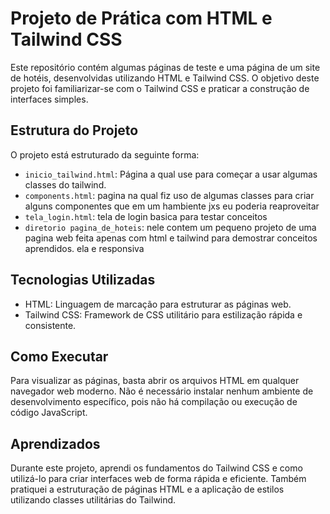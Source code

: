 # Projeto de Prática com HTML e Tailwind CSS

Este repositório contém algumas páginas de teste e uma página de um site de hotéis, desenvolvidas utilizando HTML e Tailwind CSS. O objetivo deste projeto foi familiarizar-se com o Tailwind CSS e praticar a construção de interfaces simples.

## Estrutura do Projeto

O projeto está estruturado da seguinte forma:

- `inicio_tailwind.html`: Página a qual use para começar a usar algumas classes do tailwind.
- `components.html`: pagina na qual fiz uso de algumas classes para criar alguns componentes que em um hambiente jxs eu poderia reaproveitar
- `tela_login.html`: tela de login basica para testar conceitos
- `diretorio pagina_de_hoteis`: nele contem um pequeno projeto de uma pagina web feita apenas com html e tailwind para demostrar conceitos aprendidos. ela e responsiva

## Tecnologias Utilizadas

- HTML: Linguagem de marcação para estruturar as páginas web.
- Tailwind CSS: Framework de CSS utilitário para estilização rápida e consistente.

## Como Executar

Para visualizar as páginas, basta abrir os arquivos HTML em qualquer navegador web moderno. Não é necessário instalar nenhum ambiente de desenvolvimento específico, pois não há compilação ou execução de código JavaScript.


## Aprendizados

Durante este projeto, aprendi os fundamentos do Tailwind CSS e como utilizá-lo para criar interfaces web de forma rápida e eficiente. Também pratiquei a estruturação de páginas HTML e a aplicação de estilos utilizando classes utilitárias do Tailwind.
